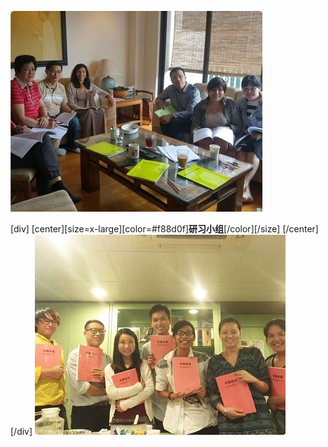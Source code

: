 ![](study1.jpg)

[div]
[center][size=x-large][color=#f88d0f]**研习小组**[/color][/size]
[/center][/div]
![](study2.jpg)

